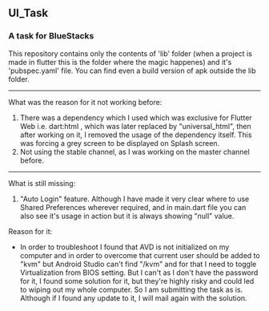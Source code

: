 ## UI_Task
### A task for BlueStacks

This repository contains only the contents of 'lib' folder (when a project is made in flutter this is the folder where the magic happenes) and it's 'pubspec.yaml' file.
You can find even a build version of apk outside the lib folder.

--------------------------------------------------------------------------------

What was the reason for it not working before:
1. There was a dependency which I used which was exclusive for Flutter Web i.e. dart:html , which was later replaced by "universal_html", then after working on it, I removed the usage of the dependency itself. This was forcing a grey screen to be displayed on Splash screen.
2. Not using the stable channel, as I was working on the master channel before.

---------------------------------------------------------------------------------

What is still missing:
1. "Auto Login" feature. Although I have made it very clear where to use Shared Preferences wherever required, and in main.dart file you can also see it's usage in action but it is always showing "null" value.

Reason for it:
  - In order to troubleshoot I found that AVD is not initialized on my computer and in order to overcome that current user should be added to "kvm" but Android Studio can't find "/kvm" and for that I need to toggle Virtualization from BIOS setting. But I can't as I don't have the password for it, I found some solution for it, but they're highly risky and could led to wiping out my whole computer. So I am submitting the task as is. Although if I found any update to it, I will mail again with the solution. 
